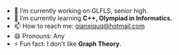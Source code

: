 - 🔭 I’m currently working on GLFLS, senior high.
- 🌱 I’m currently learning **C++, Olympiad in Informatics.**
- 📫 How to reach me: qianxiquq@hotmail.com
- 😄 Pronouns: Any
- ⚡ Fun fact: I don't like **Graph Theory**.

